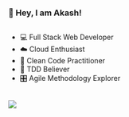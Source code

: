 ### 👋 Hey, I am Akash!
## 
- 💻 Full Stack Web Developer
- ☁️ Cloud Enthusiast
- 🧹 Clean Code Practitioner
- 🧪 TDD Believer
- 🎛 Agile Methodology Explorer 
##
<p align="left"> <img src="https://komarev.com/ghpvc/?username=akash-rt&style=plastic&color=yellowgreen" /> </p>
